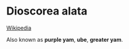 # Dioscorea alata
[Wikipedia](https://en.wikipedia.org/wiki/Dioscorea_alata)

Also known as **purple yam**, **ube**, **greater yam**.